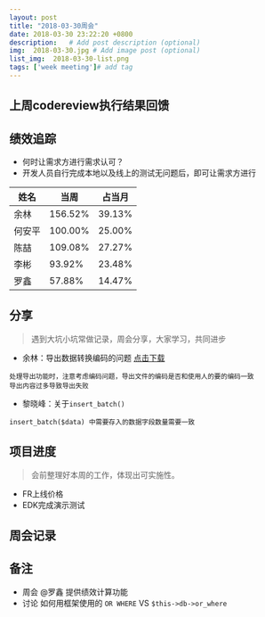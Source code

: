 ```yaml
---
layout: post
title: "2018-03-30周会"
date: 2018-03-30 23:22:20 +0800
description:   # Add post description (optional)
img:  2018-03-30.jpg # Add image post (optional)
list_img:  2018-03-30-list.png
tags: ['week meeting']# add tag
---
```

## 上周codereview执行结果回馈


## 绩效追踪
* 何时让需求方进行需求认可？
 * 开发人员自行完成本地以及线上的测试无问题后，即可让需求方进行

 |  姓名  |   当周  | 占当月 |
 |--------|--------|--------|
 | 余林   | 156.52% | 39.13%|
 | 何安平 | 100.00% | 25.00%|
 | 陈喆   | 109.08% | 27.27%|
 | 李彬   | 93.92%  | 23.48%|
 | 罗鑫   | 57.88%  | 14.47%|

## 分享
> 遇到大坑小坑常做记录，周会分享，大家学习，共同进步
* 余林：导出数据转换编码的问题 <a href="../assets/attchment/2018-03-30/yulin_share.docx" >点击下载</a>

```
处理导出功能时，注意考虑编码问题，导出文件的编码是否和使用人的要的编码一致
导出内容过多导致导出失败
```

* 黎晓峰：关于`insert_batch()`

```
insert_batch($data) 中需要存入的数据字段数量需要一致
```


## 项目进度
> 会前整理好本周的工作，体现出可实施性。
* FR上线价格
* EDK完成演示测试

## 周会记录



## 备注
* 周会 @罗鑫 提供绩效计算功能
* 讨论 如何用框架使用的 `OR WHERE` VS `$this->db->or_where`






